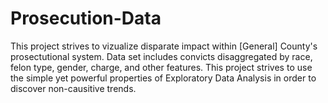 # Prosecution-Data
This project strives to vizualize disparate impact within [General] County's prosectutional system. Data set includes convicts disaggregated by race, 
felon type, gender, charge, and other features. This project strives to use the simple yet powerful properties of Exploratory Data Analysis in order to discover non-causitive trends. 
